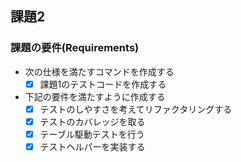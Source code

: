 ## 課題2
### 課題の要件(Requirements)
- 次の仕様を満たすコマンドを作成する
    - [X] 課題1のテストコードを作成する

- 下記の要件を満たすように作成する
    - [X] テストのしやすさを考えてリファクタリングする
    - [X] テストのカバレッジを取る
    - [X] テーブル駆動テストを行う
    - [X] テストヘルパーを実装する

